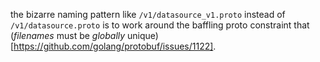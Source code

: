the bizarre naming pattern like `/v1/datasource_v1.proto` instead of `/v1/datasource.proto` is to work around the baffling
proto constraint that (*filenames* must be *globally* unique) [https://github.com/golang/protobuf/issues/1122].